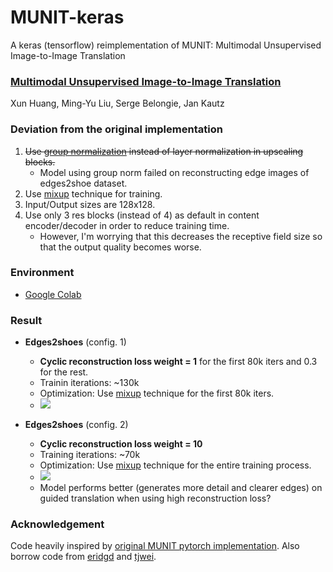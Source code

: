 # MUNIT-keras
A keras (tensorflow) reimplementation of MUNIT: Multimodal Unsupervised Image-to-Image Translation

### [Multimodal Unsupervised Image-to-Image Translation](https://arxiv.org/abs/1804.04732)
Xun Huang, Ming-Yu Liu, Serge Belongie, Jan Kautz

### Deviation from the original implementation
  1. ~~Use [group normalization](https://arxiv.org/abs/1803.08494) instead of layer normalization in upscaling blocks.~~ 
      - Model using group norm failed on reconstructing edge images of edges2shoe dataset.
  2. Use [mixup](https://arxiv.org/abs/1710.09412) technique for training.
  3. Input/Output sizes are 128x128.
  4. Use only 3 res blocks (instead of 4) as default in content encoder/decoder in order to reduce training time. 
      - However, I'm worrying that this decreases the receptive field size so that the output quality becomes worse.
  
### Environment
  - [Google Colab](https://colab.research.google.com/)
  
### Result
  - **Edges2shoes** (config. 1)
    - **Cyclic reconstruction loss weight = 1** for the first 80k iters and 0.3 for the rest.
    - Trainin iterations: ~130k
    - Optimization: Use [mixup](https://arxiv.org/abs/1710.09412) technique for the first 80k iters.
    - ![](https://github.com/shaoanlu/MUNIT-keras/raw/master/MUNIT_64x64.jpg)
  
  - **Edges2shoes** (config. 2)
    - **Cyclic reconstruction loss weight = 10**
    - Training iterations: ~70k
    - Optimization: Use [mixup](https://arxiv.org/abs/1710.09412) technique for the entire training process.
    - ![](https://github.com/shaoanlu/MUNIT-keras/raw/master/MUNIT_64x64_cycrec10.jpg)
    - Model performs better (generates more detail and clearer edges) on guided translation when using high reconstruction loss?
  
### Acknowledgement
Code heavily inspired by [original MUNIT pytorch implementation](https://github.com/NVlabs/MUNIT). Also borrow code from [eridgd](https://github.com/eridgd/AdaIN-TF/blob/master/ops.py) and [tjwei](https://github.com/tjwei/GANotebooks).
